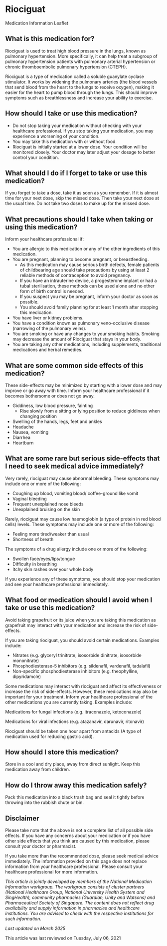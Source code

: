 # Riociguat

Medication Information Leaflet

What is this medication for?
----------------------------

Riociguat is used to treat high blood pressure in the lungs, known as pulmonary hypertension. More specifically, it can help treat a subgroup of pulmonary hypertension patients with pulmonary arterial hypertension or chronic thromboembolic pulmonary hypertension (CTEPH).

Riociguat is a type of medication called a soluble guanylate cyclase stimulator. It works by widening the pulmonary arteries (the blood vessels that send blood from the heart to the lungs to receive oxygen), making it easier for the heart to pump blood through the lungs. This should improve symptoms such as breathlessness and increase your ability to exercise.

How should I take or use this medication?
-----------------------------------------

* Do not stop taking your medication without checking with your healthcare professional. If you stop taking your medication, you may experience a worsening of your condition.
* You may take this medication with or without food.
* Riociguat is initially started at a lower dose. Your condition will be monitored closely. Your doctor may later adjust your dosage to better control your condition.

What should I do if I forget to take or use this medication?
------------------------------------------------------------

If you forget to take a dose, take it as soon as you remember. If it is almost time for your next dose, skip the missed dose. Then take your next dose at the usual time. Do not take two doses to make up for the missed dose.

What precautions should I take when taking or using this medication?
--------------------------------------------------------------------

Inform your healthcare professional if:

* You are allergic to this medication or any of the other ingredients of this medication.
* You are pregnant, planning to become pregnant, or breastfeeding.
  + As this medication may cause serious birth defects, female patients of childbearing age should take precautions by using at least 2 reliable methods of contraception to avoid pregnancy.
  + If you have an intrauterine device, a progesterone implant or had a tubal sterilisation, these methods can be used alone and no other form of birth control is needed.
  + If you suspect you may be pregnant, inform your doctor as soon as possible.
  + You should avoid family planning for at least 1 month after stopping this medication.
* You have liver or kidney problems.
* You have a condition known as pulmonary veno-occlusive disease (narrowing of the pulmonary veins).
* You are smoking or have any changes to your smoking habits. Smoking may decrease the amount of Riociguat that stays in your body.
* You are taking any other medications, including supplements, traditional medications and herbal remedies.

What are some common side effects of this medication?
-----------------------------------------------------

These side-effects may be minimized by starting with a lower dose and may improve or go away with time. Inform your healthcare professional if it becomes bothersome or does not go away.

* Giddiness, low blood pressure, fainting
  + Rise slowly from a sitting or lying position to reduce giddiness when changing position
* Swelling of the hands, legs, feet and ankles
* Headache
* Nausea, vomiting
* Diarrhea
* Heartburn

What are some rare but serious side-effects that I need to seek medical advice immediately?
-------------------------------------------------------------------------------------------

Very rarely, riociguat may cause abnormal bleeding. These symptoms may include one or more of the following:

* Coughing up blood, vomiting blood/ coffee-ground like vomit
* Vaginal bleeding
* Frequent unexplained nose bleeds
* Unexplained bruising on the skin

Rarely, riociguat may cause low haemoglobin (a type of protein in red blood cells) levels. These symptoms may include one or more of the following:

* Feeling more tired/weaker than usual
* Shortness of breath

The symptoms of a drug allergy include one or more of the following:

* Swollen face/eyes/lips/tongue
* Difficulty in breathing
* Itchy skin rashes over your whole body

If you experience any of these symptoms, you should stop your medication and see your healthcare professional immediately.

What food or medication should I avoid when I take or use this medication?
--------------------------------------------------------------------------

Avoid taking grapefruit or its juice when you are taking this medication as grapefruit may interact with your medication and increase the risk of side-effects.

If you are taking riociguat, you should avoid certain medications. Examples include:

* Nitrates (e.g. glyceryl trinitrate, isosorbide dinitrate, isosorbide mononitrate)
* Phosphodiesterase-5 inhibitors (e.g. sildenafil, vardenafil, tadalafil)
* Non-specific phosphodiesterase inhibitors (e.g. theophylline, dipyridamole)

Some medications may interact with riociguat and affect its effectiveness or increase the risk of side-effects. However, these medications may also be important for your treatment. Inform your healthcare professional of the other medications you are currently taking. Examples include:

Medications for fungal infections (e.g. itraconazole, ketoconazole)

Medications for viral infections (e.g. atazanavir, darunavir, ritonavir)

Riociguat should be taken one hour apart from antacids (A type of medication used for reducing gastric acid).

How should I store this medication?
-----------------------------------

Store in a cool and dry place, away from direct sunlight. Keep this medication away from children.

How do I throw away this medication safely?
-------------------------------------------

Pack this medication into a black trash bag and seal it tightly before throwing into the rubbish chute or bin.

Disclaimer
----------

Please take note that the above is not a complete list of all possible side effects. If you have any concerns about your medication or if you have other side effects that you think are caused by this medication, please consult your doctor or pharmacist.

If you take more than the recommended dose, please seek medical advice immediately. The information provided on this page does not replace information from your healthcare professional. Please consult your healthcare professional for more information.

*This article is jointly developed by members of the National Medication Information workgroup. The workgroup consists of cluster partners (National Healthcare Group, National University Health System and SingHealth), community pharmacies (Guardian, Unity and Watsons) and Pharmaceutical Society of Singapore. The content does not reflect drug availability and supply information in pharmacies and healthcare institutions. You are advised to check with the respective institutions for such information.*

*Last updated on March 2025*

This article was last reviewed on
Tuesday, July 06, 2021